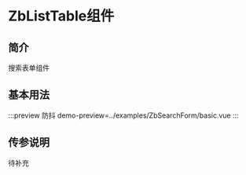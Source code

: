 # ZbListTable组件

## 简介

搜索表单组件 

## 基本用法

:::preview 防抖
demo-preview=../examples/ZbSearchForm/basic.vue
:::

## 传参说明

待补充